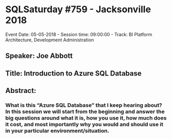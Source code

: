 # SQLSaturday #759 - Jacksonville 2018
Event Date: 05-05-2018 - Session time: 09:00:00 - Track: BI Platform Architecture, Development  Administration
## Speaker: Joe Abbott
## Title: Introduction to Azure SQL Database
## Abstract:
### What is this “Azure SQL Database” that I keep hearing about? In this session we will start from the beginning and answer the big questions around what it is, how you use it, how much does it cost, and most importantly why you would and should use it in your particular environment/situation.
